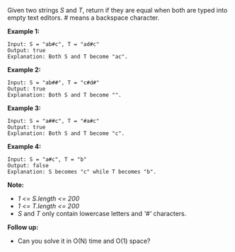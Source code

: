 Given two strings *S* and *T*, return if they are equal when both are typed into empty text editors. *#* means a backspace character.

**Example 1:**
```
Input: S = "ab#c", T = "ad#c"
Output: true
Explanation: Both S and T become "ac".
```

**Example 2:**
```
Input: S = "ab##", T = "c#d#"
Output: true
Explanation: Both S and T become "".
```

**Example 3:**
```
Input: S = "a##c", T = "#a#c"
Output: true
Explanation: Both S and T become "c".
```

**Example 4:**
```
Input: S = "a#c", T = "b"
Output: false
Explanation: S becomes "c" while T becomes "b".
```

**Note:**

* *1 <= S.length <= 200*
* *1 <= T.length <= 200*
* *S* and *T* only contain lowercase letters and *'#'* characters.

**Follow up:**

* Can you solve it in O(N) time and O(1) space?